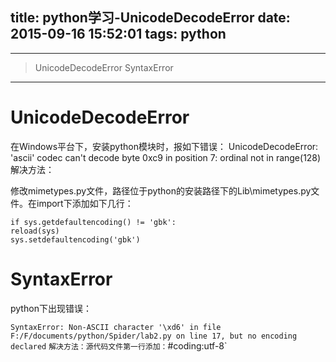 title: python学习-UnicodeDecodeError
date: 2015-09-16 15:52:01
tags: python
---

------

>UnicodeDecodeError
>SyntaxError

------

# UnicodeDecodeError
在Windows平台下，安装python模块时，报如下错误：
UnicodeDecodeError: 'ascii' codec can't decode byte 0xc9 in position 7: ordinal not in range(128)
解决方法：

修改mimetypes.py文件，路径位于python的安装路径下的Lib\mimetypes.py文件。在import下添加如下几行：

```
if sys.getdefaultencoding() != 'gbk': 
reload(sys) 
sys.setdefaultencoding('gbk')
```

# SyntaxError

python下出现错误：

`
SyntaxError: Non-ASCII character '\xd6' in file F:/F/documents/python/Spider/lab2.py on line 17, but no encoding declared
`
`解决方法：源代码文件第一行添加：`#coding:utf-8`
